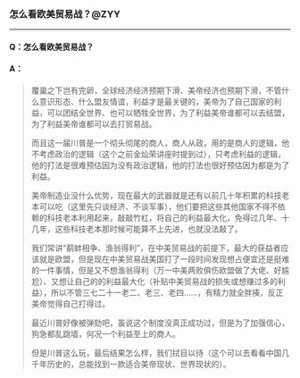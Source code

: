 ### 怎么看欧美贸易战？@ZYY

---

#### Q：怎么看欧美贸易战？

#### A：
> 覆巢之下岂有完卵，全球经济经济预期下滑、美帝经济也预期下滑，不管什么意识形态、什么盟友情谊，利益才是最关键的，美帝为了自己国家的利益，可以团结全世界、也可以牺牲全世界，为了利益美帝谁都可以去结盟，为了利益美帝谁都可以去打贸易战。
>
> 而且这一届川普是一个彻头彻尾的商人，商人从政，用的是商人的逻辑，他不考虑政治的逻辑（这个之前金灿荣讲座时提到过），只考虑利益的逻辑，他的打法是很难预估因为没有政治逻辑，他的打法也很好预估因为都是为了利益。
>
> 美帝制造业没什么优势，现在最大的武器就是还有以前几十年积累的科技老本可以吃（这里先只谈经济、不谈军事），他们要把这些其他国家不得不依赖的科技老本利用起来，敲敲竹杠，将自己的利益最大化，免得过几年、十几年，这些科技老本那时候可能算不上先进，也就没法敲了。
>
> 我们常讲“鹬蚌相争、渔翁得利”，在中美贸易战的前提下，最大的获益者应该就是欧盟，但是现在中美贸易战美国打了一段时间发现想占便宜还是挺难的一件事情，但是又不想渔翁得利（万一中美两败俱伤欧盟做了大佬、好尴尬）、又想让自己的的利益最大化（补贴中美贸易战的损失或想赚过多的利益），所以不管三七二十一老二、老三、老四……，有精力就全胖揍，反正美帝觉得自己打得过。
>
> 最近川普好像被弹劾吧，虽说这个制度没真正成功过，但是为了加强信心，狗急都乱跳墙，何况一个利益至上的商人。
>
> 但是川普这么玩，最后结果怎么样，我们拭目以待（这个可以去看看中国几千年历史的，总能找到一款适合美帝现状、世界现状的）。
